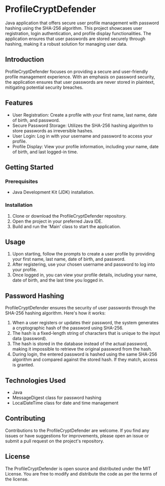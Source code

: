 # ProfileCryptDefender
Java application that offers secure user profile management with password hashing using the SHA-256 algorithm. This project showcases user registration, login authentication, and profile display functionalities. The application ensures that user passwords are stored securely through hashing, making it a robust solution for managing user data.

## Introduction
ProfileCryptDefender focuses on providing a secure and user-friendly profile management experience. With an emphasis on password security, the application ensures that user passwords are never stored in plaintext, mitigating potential security breaches.

## Features
* User Registration: Create a profile with your first name, last name, date of birth, and password.
* Secure Password Storage: Utilizes the SHA-256 hashing algorithm to store passwords as irreversible hashes.
* User Login: Log in with your username and password to access your profile.
* Profile Display: View your profile information, including your name, date of birth, and last logged-in time.

## Getting Started
### Prerequisites 
* Java Development Kit (JDK) installation.
### Installation
1. Clone or download the ProfileCryptDefender repository.
2. Open the project in your preferred Java IDE.
3. Build and run the 'Main' class to start the application.

## Usage
1. Upon starting, follow the prompts to create a user profile by providing your first name, last name, date of birth, and password.
2. After registering, use your chosen username and password to log into your profile.
3. Once logged in, you can view your profile details, including your name, date of birth, and the last time you logged in.

## Password Hashing 
ProfileCryptDefender ensures the security of user passwords through the SHA-256 hashing algorithm. Here's how it works:

1. When a user registers or updates their password, the system generates a cryptographic hash of the password using SHA-256.
2. The hash is a fixed-length string of characters that is unique to the input data (password).
3. The hash is stored in the database instead of the actual password, making it impossible to retrieve the original password from the hash.
4. During login, the entered password is hashed using the same SHA-256 algorithm and compared against the stored hash. If they match, access is granted.

## Technologies Used
* Java
* MessageDigest class for password hashing
* LocalDateTime class for date and time management

## Contributing
Contributions to the ProfileCryptDefender are welcome. If you find any issues or have suggestions for improvements, please open an issue or submit a pull request on the project's repository.

## License

The ProfileCryptDefender is open source and distributed under the MIT License. You are free to modify and distribute the code as per the terms of the license.
